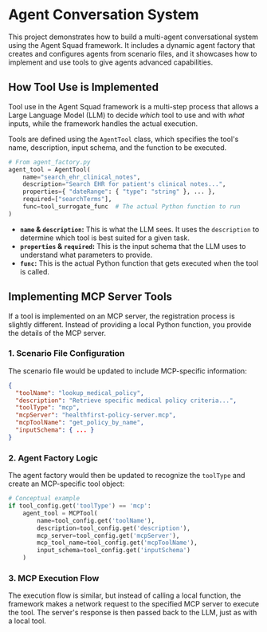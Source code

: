 # Agent Conversation System

This project demonstrates how to build a multi-agent conversational system using the Agent Squad framework. It includes a dynamic agent factory that creates and configures agents from scenario files, and it showcases how to implement and use tools to give agents advanced capabilities.

## How Tool Use is Implemented

Tool use in the Agent Squad framework is a multi-step process that allows a Large Language Model (LLM) to decide *which* tool to use and with *what* inputs, while the framework handles the actual execution.

Tools are defined using the `AgentTool` class, which specifies the tool's name, description, input schema, and the function to be executed.

```python
# From agent_factory.py
agent_tool = AgentTool(
    name="search_ehr_clinical_notes",
    description="Search EHR for patient's clinical notes...",
    properties={ "dateRange": { "type": "string" }, ... },
    required=["searchTerms"],
    func=tool_surrogate_func  # The actual Python function to run
)
```

-   **`name` & `description`:** This is what the LLM sees. It uses the `description` to determine which tool is best suited for a given task.
-   **`properties` & `required`:** This is the input schema that the LLM uses to understand what parameters to provide.
-   **`func`:** This is the actual Python function that gets executed when the tool is called.


## Implementing MCP Server Tools

If a tool is implemented on an MCP server, the registration process is slightly different. Instead of providing a local Python function, you provide the details of the MCP server.

### 1. Scenario File Configuration

The scenario file would be updated to include MCP-specific information:

```json
{
  "toolName": "lookup_medical_policy",
  "description": "Retrieve specific medical policy criteria...",
  "toolType": "mcp",
  "mcpServer": "healthfirst-policy-server.mcp",
  "mcpToolName": "get_policy_by_name",
  "inputSchema": { ... }
}
```

### 2. Agent Factory Logic

The agent factory would then be updated to recognize the `toolType` and create an MCP-specific tool object:

```python
# Conceptual example
if tool_config.get('toolType') == 'mcp':
    agent_tool = MCPTool(
        name=tool_config.get('toolName'),
        description=tool_config.get('description'),
        mcp_server=tool_config.get('mcpServer'),
        mcp_tool_name=tool_config.get('mcpToolName'),
        input_schema=tool_config.get('inputSchema')
    )
```

### 3. MCP Execution Flow

The execution flow is similar, but instead of calling a local function, the framework makes a network request to the specified MCP server to execute the tool. The server's response is then passed back to the LLM, just as with a local tool.
